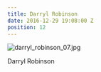```yaml
---
title: Darryl Robinson
date: 2016-12-29 19:08:00 Z
position: 12
---
```


![darryl_robinson_07.jpg](/uploads/darryl_robinson_07.jpg)

Darryl Robinson